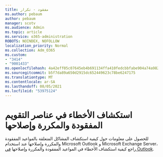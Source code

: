 ```yaml
---
title: مفقود - تكرار
ms.author: pebaum
author: pebaum
manager: scotv
ms.audience: Admin
ms.topic: article
ms.service: o365-administration
ROBOTS: NOINDEX, NOFOLLOW
localization_priority: Normal
ms.collection: Adm_O365
ms.custom:
- "3414"
- "9001433"
ms.openlocfilehash: 4a42eff05c07645eb4b691134ffa410fedcbbfabe904a74a9827fc4e1934d7a4
ms.sourcegitcommit: b5f7da89a650d2915dc652449623c78be6247175
ms.translationtype: MT
ms.contentlocale: ar-SA
ms.lasthandoff: 08/05/2021
ms.locfileid: "53975124"
---
```

# <a name="troubleshooting-missing-and-duplicate-calendar-items"></a>استكشاف الأخطاء في عناصر التقويم المفقودة والمكررة وإصلاحها

للحصول على معلومات حول كيفية استكشاف المشاكل المتعلقة بالمواعيد المفقودة والمكررة وإصلاحها عند استخدام Microsoft Outlook و Microsoft Exchange Server، راجع كيفية استكشاف الأخطاء في المواعيد المفقودة والمكررة وإصلاحها [في Outlook](https://support.microsoft.com/help/890436/how-to-troubleshoot-missing-and-duplicate-appointments-in-outlook).